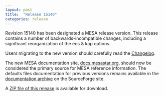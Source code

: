 ```yaml
---
layout: post
title:  "Release 15140"
categories: release
---
```


Revision 15140 has been designated a MESA release version.  This
release contains a number of backwards-incompatible changes,
including a significant reorganization of the eos & kap options.

Users migrating to the new version should carefully read the [Changelog][notes].

The new MESA documentation site, [docs.mesastar.org][docs], should now
be considered the primary source for MESA reference information.  The
defaults files documentation for previous versions remains available in the
[documentation archive][da] on the SourceForge site.

[notes]:https://docs.mesastar.org/en/latest/changelog.html#changes-in-r15140
[docs]:https://docs.mesastar.org/
[da]:http://mesa.sourceforge.net/docs.html


A [ZIP file of this release][zip] is available for download.

[zip]:http://sourceforge.net/projects/mesa/files/releases/mesa-r15140.zip/download
